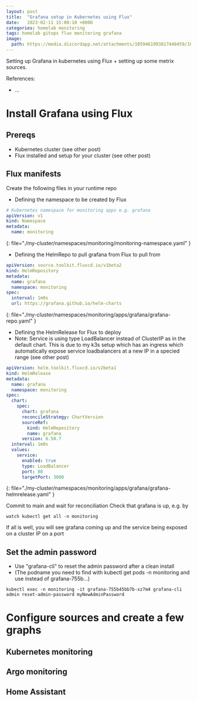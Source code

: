 ```yaml
---
layout: post
title:  "Grafana setup in Kubernetes using Flux"
date:   2023-02-11 15:00:10 +0000
categories: homelab monitoring
tags: homelab gitops flux monitoring grafana
image:
  path: https://media.discordapp.net/attachments/1059461993817448459/1071162019924951210/Fredrik999_big_snow_blower_inside_apartment_749b7b28-c8e4-4444-97d3-c10443bd12e9.png
---
```

Setting up Grafana in kubernetes using Flux + setting up some metrix sources.

References:
* ...

# Install Grafana using Flux
## Prereqs
* Kubernetes cluster (see other post)
* Flux installed and setup for your cluster (see other post)

## Flux manifests
Create the following files in your runtime repo
* Defining the namespace to be created by Flux
```yaml
# Kubernetes namespace for monitoring apps e.g. grafana
apiVersion: v1
kind: Namespace
metadata:
  name: monitoring
```
{: file="./my-cluster/namespaces/monitoring/monitoring-namespace.yaml" }

* Defining the HelmRepo to pull grafana from Flux to pull from
```yaml
apiVersion: source.toolkit.fluxcd.io/v1beta2
kind: HelmRepository
metadata:
  name: grafana
  namespace: monitoring
spec:
  interval: 1m0s
  url: https://grafana.github.io/helm-charts
```
{: file="./my-cluster/namespaces/monitoring/apps/grafana/grafana-repo.yaml" }

* Defining the HelmRelease for Flux to deploy
* Note: Service is using type LoadBalancer instead of ClusterIP as in the default chart. This is due to my k3s setup which has an ingress which automatically expose service loadbalancers at a new IP in a specied range (see other post)
```yaml
apiVersion: helm.toolkit.fluxcd.io/v2beta1
kind: HelmRelease
metadata:
  name: grafana
  namespace: monitoring
spec:
  chart:
    spec:
      chart: grafana
      reconcileStrategy: ChartVersion
      sourceRef:
        kind: HelmRepository
        name: grafana
      version: 6.50.7
  interval: 1m0s
  values:
    service:
      enabled: true
      type: LoadBalancer
      port: 80
      targetPort: 3000
```
{: file="./my-cluster/namespaces/monitoring/apps/grafana/grafana-helmrelease.yaml" }


Commit to main and wait for reconciliation
Check that grafana is up, e.g. by
```shell
watch kubectl get all -n monitoring
```
If all is well, you will see grafana coming up and the service being exposed on a cluster IP on a port

## Set the admin password
* Use "grafana-cli" to reset the admin password after a clean install
* (The podname you need to find with kubectl get pods -n monitoring and use instead of grafana-755b...)
```shell
kubectl exec -n monitoring -it grafana-755b45bb7b-xz7m4 grafana-cli admin reset-admin-password myNewAdminPassword
```

# Configure sources and create a few graphs
## Kubernetes monitoring
## Argo monitoring
## Home Assistant
